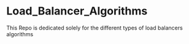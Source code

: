 # Load_Balancer_Algorithms
This Repo is dedicated solely for the different types of load balancers algorithms 
